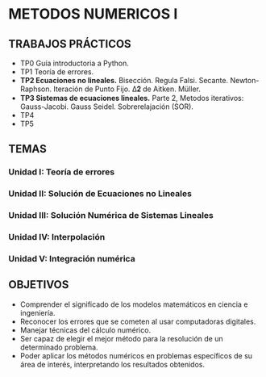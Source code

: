 # METODOS NUMERICOS I
## TRABAJOS PRÁCTICOS
+ TP0 Guía introductoria a Python.
+ TP1 Teoría de errores.
+ **TP2 Ecuaciones no lineales.** Bisección. Regula Falsi. Secante. Newton-Raphson. Iteración de Punto Fijo. Δ𝟐 de Aitken. Müller.
+ **TP3 Sistemas de ecuaciones lineales.** Parte 2, Metodos iterativos: Gauss-Jacobi. Gauss Seidel. Sobrerelajación (SOR).
+ TP4
+ TP5
 
## TEMAS
### Unidad I: Teoría de errores
### Unidad II: Solución de Ecuaciones no Lineales
### Unidad III: Solución Numérica de Sistemas Lineales
### Unidad IV: Interpolación
### Unidad V: Integración numérica

## OBJETIVOS
+ Comprender el significado de los modelos matemáticos en ciencia e ingeniería.
+ Reconocer los errores que se cometen al usar computadoras digitales.
+ Manejar técnicas del cálculo numérico.
+ Ser capaz de elegir el mejor método para la resolución de un determinado problema.
+ Poder aplicar los métodos numéricos en problemas específicos de su área de interés, interpretando los resultados obtenidos.

